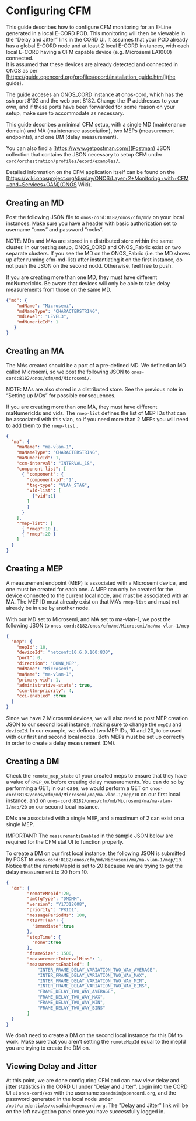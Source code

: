 # Configuring CFM
This guide describes how to configure CFM monitoring for an E-Line generated in a local E-CORD POD. 
This monitoring will then be viewable in the “Delay and Jitter” link in the CORD UI. 
It assumes that your POD already has a global E-CORD node and at least 2 local E-CORD instances, with each local E-CORD having a CFM capable device (e.g. Microsemi EA1000) connected.  
It is assumed that these devices are already detected and connected in ONOS as per [https://guide.opencord.org/profiles/ecord/installation_guide.html](the guide).

The guide acceses an ONOS_CORD instance at onos-cord, which has the ssh port 8102 and the web port 8182. Change the IP adddresses to your own, and if these ports have been forwarded for some reason on your setup, make sure to accommodate as necessary.

This guide describes a minimal CFM setup, with a single MD (maintenance domain) and MA (maintenance association), two MEPs (measurement endpoints), and one DM (delay measurement).

You can also find a [https://www.getpostman.com/](Postman) JSON collection that contains the JSON necessary to setup CFM under `cord/orchestration/profiles/ecord/examples/`.

Detailed information on the CFM application itself can be found on the [https://wiki.onosproject.org/display/ONOS/Layer+2+Monitoring+with+CFM+and+Services+OAM](ONOS Wiki).
## Creating an MD
Post the following JSON file to `onos-cord:8182/onos/cfm/md/` on your local instances. Make sure you have a header with basic authorization set to username “onos” and password “rocks”.

NOTE: MDs and MAs are stored in a distributed store within the same cluster. In our testing setup, ONOS_CORD and ONOS_Fabric exist on two separate clusters. If you see the MD on the ONOS_Fabric (i.e. the MD shows up after running cfm-md-list) after instantiating it on the first instance, do not push the JSON on the second nodd. Otherwise, feel free to push.

If you are creating more than one MD, they must have different mdNumericIds. Be aware that devices will only be able to take delay measurements from those on the same MD.

```json
{"md": {
    "mdName": "Microsemi",
    "mdNameType": "CHARACTERSTRING",
    "mdLevel": "LEVEL3",
    "mdNumericId": 1
   }
}
```
## Creating an MA
The MAs created should be a part of a pre-defined MD. We defined an MD called Microsemi, so we post the following JSON to `onos-cord:8182/onos/cfm/md/Microsemi/`.

NOTE: MAs are also stored in a distributed store. See the previous note in “Setting up MDs” for possible consequences.

If you are creating more than one MA, they must have different maNumericIds and vids. The `rmep-list` defines the list of MEP IDs that can be associated with this vlan, so if you need more than 2 MEPs you will need to add them to the `rmep-list` .

```json
{
  "ma": {
    "maName": "ma-vlan-1",
    "maNameType": "CHARACTERSTRING",
    "maNumericId": 1,
    "ccm-interval": "INTERVAL_1S",
    "component-list": [
      { "component": {
        "component-id":"1",
        "tag-type": "VLAN_STAG",
        "vid-list": [
          {"vid":1}
        ]
        }
      }
    ],
    "rmep-list": [
      { "rmep":10 },
      { "rmep":20 }
    ]
  }
}
```
## Creating a MEP
A measurement endpoint (MEP) is associated with a Microsemi device, and one must be created for each one. A MEP can only be created for the device connected to the current local node, and must be associated with an MA. The MEP ID must already exist on that MA’s `rmep-list` and must not already be in use by another node.

With our MD set to Microsemi, and MA set to ma-vlan-1, we post the following JSON to `onos-cord:8182/onos/cfm/md/Microsemi/ma/ma-vlan-1/mep`

```json
{
  "mep": {
    "mepId": 10,
    "deviceId": "netconf:10.6.0.160:830",
    "port": 0,
    "direction": "DOWN_MEP",
    "mdName": "Microsemi",
    "maName": "ma-vlan-1",
    "primary-vid": 1,
    "administrative-state": true,
    "ccm-ltm-priority": 4,
    "cci-enabled" :true
  }
}
```

Since we have 2 Microsemi devices, we will also need to post MEP creation JSON to our second local instance, making sure to change the `mepId` and `deviceId`. In our example, we defined two MEP IDs, 10 and 20, to be used with our first and second local nodes. Both MEPs must be set up correctly in order to create a delay measurement (DM).

## Creating a DM
Check the `remote_mep_state` of your created meps to ensure that they have a value of `RMEP_OK` before creating delay measurements. You can do so by performing a GET; in our case, we would perform a GET on `onos-cord:8182/onos/cfm/md/Microsemi/ma/ma-vlan-1/mep/10` on our first local instance, and on `onos-cord:8182/onos/cfm/md/Microsemi/ma/ma-vlan-1/mep/20` on our second local instance.

DMs are associated with a single MEP, and a maximum of 2 can exist on a single MEP.

IMPORTANT: The `measurementsEnabled` in the sample JSON below are required for the CFM stat UI to function properly.

To create a DM on our first local instance, the following JSON is submitted by POST to `onos-cord:8182/onos/cfm/md/Microsemi/ma/ma-vlan-1/mep/10`. Notice that the remoteMepId is set to 20 because we are trying to get the delay measurement to 20 from 10.

```json
{
  "dm": {
        "remoteMepId":20,
        "dmCfgType": "DMDMM",
        "version": "Y17312008",
        "priority": "PRIO1",
        "messagePeriodMs": 100,
        "startTime": {
          "immediate":true
        },
        "stopTime": {
          "none":true
        },
        "frameSize": 1500,
        "measurementIntervalMins": 1,
        "measurementsEnabled": [
            "INTER_FRAME_DELAY_VARIATION_TWO_WAY_AVERAGE",
            "INTER_FRAME_DELAY_VARIATION_TWO_WAY_MAX",
            "INTER_FRAME_DELAY_VARIATION_TWO_WAY_MIN",
            "INTER_FRAME_DELAY_VARIATION_TWO_WAY_BINS",
            "FRAME_DELAY_TWO_WAY_AVERAGE",
            "FRAME_DELAY_TWO_WAY_MAX",
            "FRAME_DELAY_TWO_WAY_MIN",
            "FRAME_DELAY_TWO_WAY_BINS"
        ]
  }
}
```

We don’t need to create a DM on the second local instance for this DM to work. Make sure that you aren’t setting the `remoteMepId` equal to the mepId you are trying to create the DM on.

## Viewing Delay and Jitter

At this point, we are done configuring CFM and can now view delay and jitter statistics in the CORD UI under “Delay and Jitter”. Login into the CORD UI at `onos-cord/xos` with the username `xosadmin@opencord.org`, and the password generated in the local node under `/opt/credentials/xosadmin@opencord.org`. The "Delay and Jitter" link will be on the left navigation panel once you have successfully logged in.
